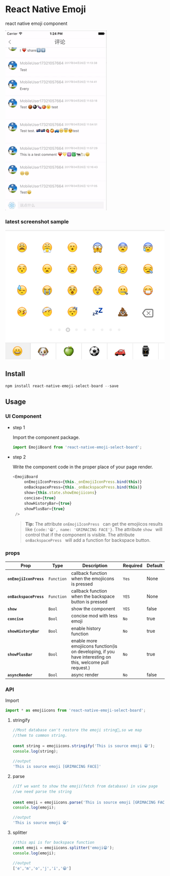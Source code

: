 # React Native Emoji
react native emoji component

![emojiicons](docs/emoticons.gif)

### latest screenshot sample
![emojiicons](docs/sample.png )

<!--![Markdown](http://i2.muimg.com/1949/cda818de0596cd04.gif)-->
## Install

```js
npm install react-native-emoji-select-board --save
```

## Usage

### UI Component

- step 1

	Import the component package.
	
	```js
	import EmojiBoard from 'react-native-emoji-select-board';
	```
- step 2

	Write the component code in the proper place of your page render.
	
	```js
	<EmojiBoard
		 onEmojiIconPress={this._onEmojiIconPress.bind(this)}
		 onBackspacePress={this._onBackspacePress.bind(this)}
		 show={this.state.showEmojiicons}
		 concise={true}
		 showHistoryBar={true}
		 showPlusBar={true}
     />
	```
	> **Tip:**  The attribute `onEmojiIconPress ` can get the emojiicos results like `{code:'😁', name: 'GRIMACING FACE'}`. The attribute `show ` will control that if the component is visible.  The attribute `onBackspacePress ` will add a function for backspace button. 

### props

| Prop | Type | Description | Required | Default |
|---|---|---|---|---|
|**`onEmojiIconPress `**|`Function `| callback function when the emojiicons is pressed |`Yes`|None|
|**`onBackspacePress `**|`Function `| callback function when the backspace button is pressed |`YES`|None|
|**`show `**|`Bool `| show the component |`YES`| false |
|**`concise `**|`Bool `| concise mod with less emoji |`No`| true |
|**`showHistoryBar `**|`Bool `| enable history function |`No`| true |
|**`showPlusBar `**|`Bool `| enable more emojiicons function(is on developing, if you have interesting on this, welcome pull request.)|`No`| true |
|**`asyncRender `**|`Bool `| async render |`No`| false |

### API

Import

```js
import * as emojiicons from 'react-native-emoji-select-board';
```

1. stringify
	
	```js
	//Most database can't restore the emoji string😤,so we map 
	//them to common string.
	
	const string = emojiicons.stringify('This is source emoji 😁');
	console.log(string);
	```
	```js
	//output
	'This is source emoji [GRIMACING FACE]'
	```
	
2. parse

	```js
	//If we want to show the emoji(fetch from database) in view page
	//we need parse the string
	
	const emoji = emojiicons.parse('This is source emoji [GRIMACING FACE]');
	console.log(emoji);
	```
	```js
	//output
	'This is source emoji 😁'
	```

3. splitter

	```js
	//this api is for backspace function
	const emoji = emojiicons.splitter('emoji😁');
	console.log(emoji);
	```
	```js
	//output
	['e','m','o','j','i','😁']
	```
